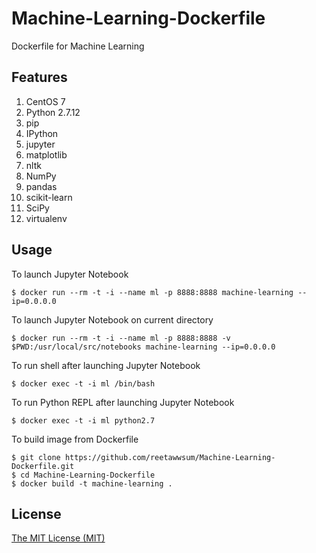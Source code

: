 # Machine-Learning-Dockerfile
Dockerfile for Machine Learning

## Features

1. CentOS 7
2. Python 2.7.12
3. pip
4. IPython
5. jupyter
6. matplotlib
7. nltk
8. NumPy
9. pandas
10. scikit-learn
11. SciPy
12. virtualenv

## Usage

To launch Jupyter Notebook

	$ docker run --rm -t -i --name ml -p 8888:8888 machine-learning --ip=0.0.0.0

To launch Jupyter Notebook on current directory

	$ docker run --rm -t -i --name ml -p 8888:8888 -v $PWD:/usr/local/src/notebooks machine-learning --ip=0.0.0.0

To run shell after launching Jupyter Notebook

	$ docker exec -t -i ml /bin/bash

To run Python REPL after launching Jupyter Notebook

	$ docker exec -t -i ml python2.7

To build image from Dockerfile

	$ git clone https://github.com/reetawwsum/Machine-Learning-Dockerfile.git
	$ cd Machine-Learning-Dockerfile
	$ docker build -t machine-learning .

## License
[The MIT License (MIT)](LICENSE)
